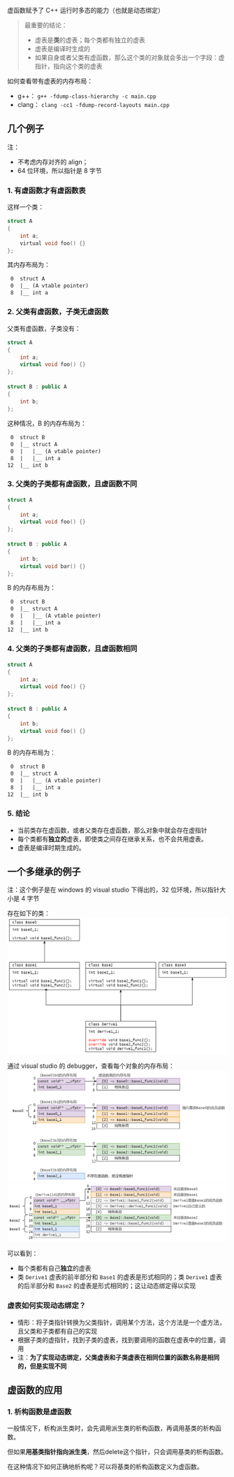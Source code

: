虚函数赋予了 C++ 运行时多态的能力（也就是动态绑定）
> 最重要的结论：
> - 虚表是**类**的虚表；每个类都有独立的虚表
> - 虚表是编译时生成的
> - 如果自身或者父类有虚函数，那么这个类的对象就会多出一个字段：虚指针，指向这个类的虚表


如何查看带有虚表的内存布局：

- g++： `g++ -fdump-class-hierarchy -c main.cpp`
- clang： `clang -cc1 -fdump-record-layouts main.cpp`

## 几个例子
注：

- 不考虑内存对齐的 align；
- 64 位环境，所以指针是 8 字节

### 1. 有虚函数才有虚函数表
这样一个类：
```c
struct A 
{
    int a;
    virtual void foo() {}
};
```

其内存布局为：
```
 0  struct A
 0  |__ (A vtable pointer)
 8  |__ int a
```

### 2. 父类有虚函数，子类无虚函数
父类有虚函数，子类没有：
```cpp
struct A 
{
    int a;
    virtual void foo() {}
};

struct B : public A 
{
    int b;
};
```

这种情况，B 的内存布局为：
```
 0  struct B
 0  |__ struct A
 0  |   |__ (A vtable pointer)
 8  |   |__ int a
12  |__ int b
```

### 3. 父类的子类都有虚函数，且虚函数不同
```cpp
struct A 
{
    int a;
    virtual void foo() {}
};

struct B : public A 
{
    int b;
    virtual void bar() {}
};
```

B 的内存布局为：
```
 0  struct B
 0  |__ struct A
 0  |   |__ (A vtable pointer)
 8  |   |__ int a
12  |__ int b
```

### 4. 父类的子类都有虚函数，且虚函数相同

```cpp
struct A 
{
    int a;
    virtual void foo() {}
};

struct B : public A 
{
    int b;
    virtual void foo() {}
};
```

B 的内存布局为：
```
 0  struct B
 0  |__ struct A
 0  |   |__ (A vtable pointer)
 8  |   |__ int a
12  |__ int b
```

### 5. 结论

-  当前类存在虚函数，或者父类存在虚函数，那么对象中就会存在虚指针 
-  每个类都有**独立的**虚表，即使类之间存在继承关系，也不会共用虚表。 
-  虚表是编译时期生成的。 

## 一个多继承的例子
注：这个例子是在 windows 的 visual studio 下得出的，32 位环境，所以指针大小是 4 字节

存在如下的类：
![image.png](C++/多态/_attachments/image.png)

通过 visual studio 的 debugger，查看每个对象的内存布局：
![image.png](C++/多态/_attachments/image-1.png)
![image.png](C++/多态/_attachments/image-2.png)

可以看到：

- 每个类都有自己**独立**的虚表
- 类 `Derive1` 虚表的前半部分和 `Base1` 的虚表是形式相同的；类 `Derive1` 虚表的后半部分和 `Base2` 的虚表是形式相同的；这让动态绑定得以实现

### 虚表如何实现动态绑定？

- 情形：将子类指针转换为父类指针，调用某个方法，这个方法是一个虚方法，且父类和子类都有自己的实现
- 根据子类的虚指针，找到子类的虚表，找到要调用的函数在虚表中的位置，调用
- 注：**为了实现动态绑定，父类虚表和子类虚表在相同位置的函数名称是相同的，但是实现不同**

## 虚函数的应用

### 1. 析构函数是虚函数

一般情况下，析构派生类时，会先调用派生类的析构函数，再调用基类的析构函数。

但如果**用基类指针指向派生类**，然后delete这个指针，只会调用基类的析构函数。

在这种情况下如何正确地析构呢？可以将基类的析构函数定义为虚函数。
